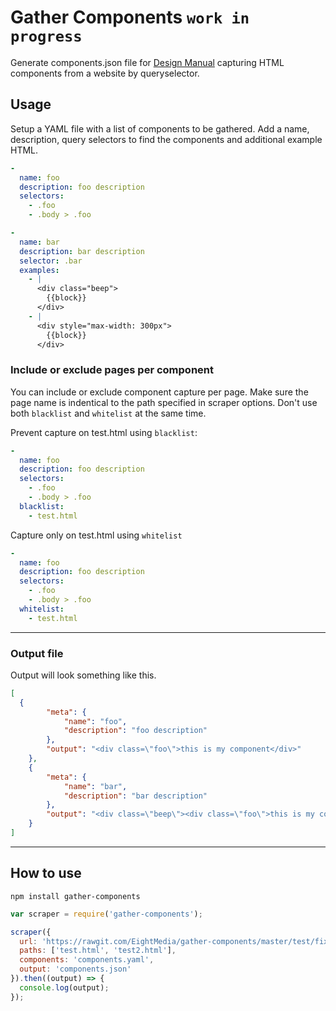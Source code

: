 # Gather Components `work in progress`
Generate components.json file for [Design Manual](https://github.com/EightMedia/design-manual) capturing HTML components from a website by queryselector.


## Usage
Setup a YAML file with a list of components to be gathered. Add a name, description, query selectors to find the components and additional example HTML.

```yaml
-
  name: foo
  description: foo description
  selectors: 
    - .foo
    - .body > .foo

-
  name: bar
  description: bar description
  selector: .bar
  examples: 
    - |
      <div class="beep">
        {{block}}
      </div>
    - |
      <div style="max-width: 300px">
        {{block}}
      </div>
```

### Include or exclude pages per component
You can include or exclude component capture per page. Make sure the page name is indentical to the path specified in scraper options. Don't use both `blacklist` and `whitelist` at the same time.

Prevent capture on test.html using `blacklist`:

```yaml
-
  name: foo
  description: foo description
  selectors: 
    - .foo
    - .body > .foo
  blacklist:
    - test.html
```

Capture only on test.html using `whitelist`

```yaml
-
  name: foo
  description: foo description
  selectors: 
    - .foo
    - .body > .foo
  whitelist:
    - test.html
```



---


### Output file
Output will look something like this.

```json
[
  {
		"meta": {
			"name": "foo",
			"description": "foo description"
		},
		"output": "<div class=\"foo\">this is my component</div>"
	},
	{
		"meta": {
			"name": "bar",
			"description": "bar description"
		},
		"output": "<div class=\"beep\"><div class=\"foo\">this is my component</div></div><div style=\"max-width: 300px\"><div class=\"foo\">this is my component</div></div>"
	}
]
```

---

## How to use
```
npm install gather-components
```

```js
var scraper = require('gather-components');

scraper({
  url: 'https://rawgit.com/EightMedia/gather-components/master/test/fixtures/',
  paths: ['test.html', 'test2.html'],
  components: 'components.yaml',
  output: 'components.json'
}).then((output) => {
  console.log(output);
});
```
